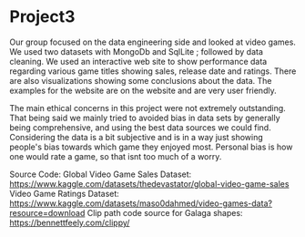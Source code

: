 # Project3
 Our group focused on the data engineering side and looked at video games. We used two datasets with MongoDb and SqlLite ; followed by data cleaning. We used an interactive web site to show performance data regarding various game titles showing sales, release date and ratings. There are also visualizations showing some conclusions about the data. The examples for the website are on the website and are very user friendly.
 
 The main ethical concerns in this project were not extremely outstanding. That being said we mainly tried to avoided bias in data sets by generally being comprehensive, and using the best data sources we could find. Considering the data is a bit subjective and is in a way just showing people's bias towards which game they enjoyed most. Personal bias is how one would rate a game, so that isnt too much of a worry. 
 
 
 
 
Source Code:
Global Video Game Sales Dataset: https://www.kaggle.com/datasets/thedevastator/global-video-game-sales
Video Game Ratings Dataset: https://www.kaggle.com/datasets/maso0dahmed/video-games-data?resource=download
Clip path code source for Galaga shapes: https://bennettfeely.com/clippy/
